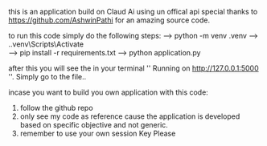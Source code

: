 this is an application build on Claud Ai using un offical api 
special thanks to https://github.com/AshwinPathi for an amazing source code.


to run this code simply do the following steps:
--> python -m venv .venv 
--> .\.venv\Scripts\Activate  
--> pip install -r requirements.txt
--> python application.py

after this you will see the in your terminal '' Running on http://127.0.0.1:5000 ''. Simply go to the file..

incase you want to build you own application with this code:
1. follow the github repo
2. only see my code as reference cause the application is developed based on specific objective and not generic.
3. remember to use your own session Key Please
